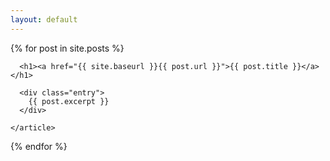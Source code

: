 ```yaml
---
layout: default
---
```

<div class="posts">
  {% for post in site.posts %}
    <article class="post">

      <h1><a href="{{ site.baseurl }}{{ post.url }}">{{ post.title }}</a></h1>

      <div class="entry">
        {{ post.excerpt }}
      </div>

<!--       <a href="{{ site.baseurl }}{{ post.url }}" class="read-more">Read More</a> -->
    </article>
  {% endfor %}
</div>
